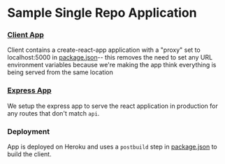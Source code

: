 # Sample Single Repo Application

### [Client App]('./client)
Client contains a create-react-app application with a "proxy" set to localhost:5000 in [package.json](./client/package.json#L38)-- this removes the need to set any URL environment variables because we're making the app think everything is being served from the same location

### [Express App](https://github.com/alchemycodelab/sample-single-repo/blob/main/app.js#L17:L23)

We setup the express app to serve the react application in production for any routes that don't match `api`. 

### Deployment
App is deployed on Heroku and uses a `postbuild` step in [package.json](https://github.com/alchemycodelab/sample-single-repo/blob/main/package.json#L7) to build the client. 